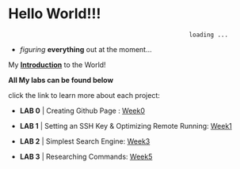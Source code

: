 # **Hello World!!!**

                                                       loading ...


* *figuring* **everything** out at the moment...


My **[Introduction](https://ryanmartinez23.github.io/cse15l-lab-reports/intro.html)** 
to the World!
  
**All My labs can be found below**

click the link to learn more about each project:

* **LAB 0** | Creating Github Page : [Week0](https://ryanmtz.github.io/cse15l-lab-reports/lab-report-0-week-0.html)

* **LAB 1** | Setting an SSH Key & 
Optimizing Remote Running: [Week1](https://ryanmtz.github.io/cse15l-lab-reports/lab-report-1-week-1.html)
* **LAB 2** | Simplest Search Engine: [Week3](https://ryanmtz.github.io/cse15l-lab-reports/lab-report-2-week-3.html)
* **LAB 3** | Researching Commands: [Week5](http://ryanmtz.github.io/cse15l-lab-reports/lab-report-3-week-5.html)
